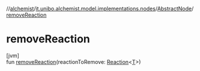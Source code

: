 //[alchemist](../../../index.md)/[it.unibo.alchemist.model.implementations.nodes](../index.md)/[AbstractNode](index.md)/[removeReaction](remove-reaction.md)

# removeReaction

[jvm]\
fun [removeReaction](remove-reaction.md)(reactionToRemove: [Reaction](../../it.unibo.alchemist.model.interfaces/-reaction/index.md)<[T](../../it.unibo.alchemist.model.implementations.movestrategies.target/-follow-target/index.md)>)
